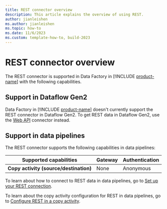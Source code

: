 ```yaml
---
title: REST connector overview
description: This article explains the overview of using REST.
author: jianleishen
ms.author: jianleishen
ms.topic: how-to
ms.date: 11/6/2023
ms.custom: template-how-to, build-2023
---
```


# REST connector overview

The REST connector is supported in Data Factory in [!INCLUDE [product-name](../includes/product-name.md)] with the following capabilities.

## Support in Dataflow Gen2

Data Factory in [!INCLUDE [product-name](../includes/product-name.md)] doesn't currently support the REST connector in Dataflow Gen2. To get REST data in Dataflow Gen2, use the [Web API](/powerquery/connectors/web/web) connector instead.

## Support in data pipelines

The REST connector supports the following capabilities in data pipelines:

| Supported capabilities | Gateway | Authentication |
| --- | --- | ---|
| **Copy activity (source/destination)** | None | Anonymous|

To learn about how to connect to REST data in data pipelines, go to [Set up your REST connection](connector-rest.md#set-up-your-connection-in-a-data-pipeline).

To learn about the copy activity configuration for REST in data pipelines, go to [Configure REST in a copy activity](connector-rest-copy-activity.md).
